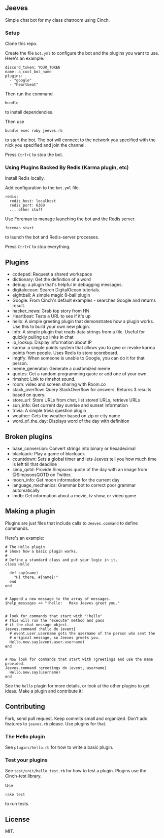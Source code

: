 ## Jeeves

Simple chat bot for my class chatroom using Cinch.

### Setup

Clone this repo.

Create the file `bot.yml` to configure the bot and the plugins you want to use.
Here's an example:

~~~
discord_token: YOUR_TOKEN
name: a_cool_bot_name
plugins:
  - "google"
  - "heartbeat"
~~~

Then run the command

`bundle`

to install dependencies.

Then use

```
bundle exec ruby jeeves.rb
```

to start the bot. The bot will connect to the network you specified with the nick you
specified and join the channel.

Press `Ctrl+C` to stop the bot.

### Using Plugins Backed By Redis (Karma plugin, etc)

Install Redis locally.

Add configuration to the `bot.yml` file.

```
redis:
  redis_host: localhost
  redis_port: 6380
  ... other stuff
```

Use Foreman to manage launching the bot and the Redis server.

```
foreman start
```

to launch the bot and Redis-server processes.

Press `Ctrl+C` to stop everything.

## Plugins

* codepad: Request a shared workspace
* dictionary: Get the definition of a word
* debug: a plugin that's helpful in debugging messages.
* digitalocean: Search DigitalOcean tutorials.
* eightball: A simple magic 8-ball plugin
* Google: From Cinch's default examples - searches Google and returns result.
* hacker_news: Grab top story from HN
* Heartbeat:  Tests a URL to see if it's up
* hello:  A simple greeting plugin that demonstrates how a plugin works. Use
this to build your own new plugin.
* info: A simple plugin that reads data strings from a file. Useful for quickly pulling up links in chat
* ip_lookup: Display information about IP
* karma: a simple points system that allows you to give or revoke karma points from people. Uses Redis to store scoreboard.
* lmgtfy: When someone is unable to Google, you can do it for that person.
* meme_generator: Generate a customized meme
* quotes: Get a random programming quote or add one of your own.
* rimshot: Link to rimshot sound.
* room: video and screen sharing with Room.co
* stack_overflow: Query StackOverflow for answers. Returns 3 results based on query.
* store_url: Store URLs from chat, list stored URLs, retrieve URLs
* sun_info: Get current day sunrise and sunset information
* trivia: A simple trivia question plugin
* weather: Gets the weather based on zip or city name
* word_of_the_day: Displays word of the day with definition

## Broken plugins
* base_conversion: Convert strings into binary or hexadecimal
* blackjack: Play a game of blackjack
* countdown: Sets a global timer and lets Jeeves tell you how much time is left till that deadline
* simp_qotd: Provide Simpsons quote of the day with an image from @SimpsonsQOTD on Twitter.
* moon_info: Get moon information for the current day
* language_mechanics: Grammar bot to correct poor grammar automatically
* imdb: Get information about a movie, tv show, or video game

## Making a plugin

Plugins are just files that include calls to `Jeeves.command` to define commands. 

Here's an example:

```
# The Hello plugin
# Shows how a basic plugin works.
#
# Define a standard class and put your logic in it.
class Hello

  def say(name)
    "Hi there, #{name}!"
  end
end


# Append a new message to the array of messages.
$help_messages << "!hello:   Make Jeeves greet you."


# look for commands that start with "!hello"
# This will run the "execute" method and pass
# it the chat message object.
Jeeves.command :hello do |event|
  # event.user.username gets the username of the person who sent the
  # original message, so Jeeves greets you.
  Hello.new.say(event.user.username)
end


# Now look for commands that start with !greetings and use the name provided.
Jeeves.command :greetings do |event, username|
  Hello.new.say(username)
end
```



See the `hello` plugin for more details, or look at the other plugins to get ideas.
Make a plugin and contribute it!

## Contributing

Fork, send pull request. Keep commits small and organized. Don't add features
to `jeeves.rb` please. Use plugins for that.

### The Hello plugin

See `plugins/hello.rb` for how to write a basic plugin.

### Test your plugins

See `test/unit/hello_test.rb` for how to test a plugin. Plugins use the
Cinch-test library.

Use

    rake test

to run tests.

## License
MIT.


